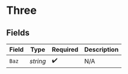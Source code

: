 # Three


## Fields

| Field              | Type               | Required           | Description        |
| ------------------ | ------------------ | ------------------ | ------------------ |
| `Baz`              | *string*           | :heavy_check_mark: | N/A                |